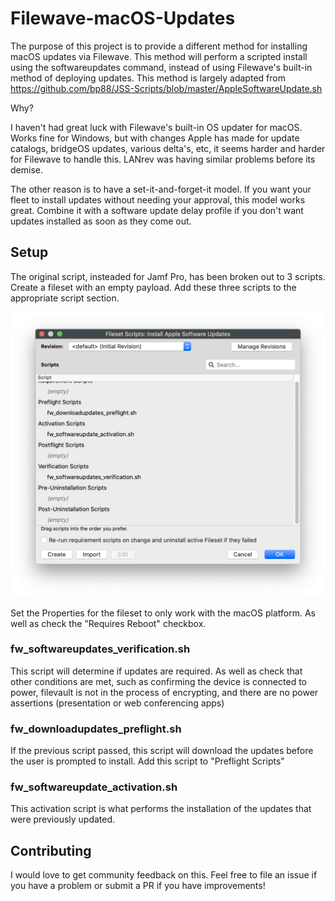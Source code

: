 # Filewave-macOS-Updates

The purpose of this project is to provide a different method for installing macOS updates via Filewave. This method will perform a scripted install using the softwareupdates command, instead of using Filewave's built-in method of deploying updates. This method is largely adapted from https://github.com/bp88/JSS-Scripts/blob/master/AppleSoftwareUpdate.sh

Why?

I haven't had great luck with Filewave's built-in OS updater for macOS.
Works fine for Windows, but with changes Apple has made for update catalogs, bridgeOS updates, various delta's, etc, it seems harder and harder for Filewave to handle this. LANrev was having similar problems before its demise.

The other reason is to have a set-it-and-forget-it model. If you want your fleet to install updates without needing your approval, this model works great. Combine it with a software update delay profile if you don't want updates installed as soon as they come out.

## Setup

The original script, insteaded for Jamf Pro, has been broken out to 3 scripts. Create a fileset with an empty payload. Add these three scripts to the appropriate script section.

![Filewave Script window](https://github.com/patgmac/Filewave-macOS-Updates/blob/main/images/scripts_window.png?raw=true)

Set the Properties for the fileset to only work with the macOS platform. As well as check the "Requires Reboot" checkbox.

### fw_softwareupdates_verification.sh

This script will determine if updates are required. As well as check that other conditions are met, such as confirming the device is connected to power, filevault is not in the process of encrypting, and there are no power assertions (presentation or web conferencing apps)

### fw_downloadupdates_preflight.sh

If the previous script passed, this script will download the updates before the user is prompted to install. Add this script to "Preflight Scripts"

### fw_softwareupdate_activation.sh

This activation script is what performs the installation of the updates that were previously updated.

## Contributing

I would love to get community feedback on this. Feel free to file an issue if you have a problem or submit a PR if you have improvements!
